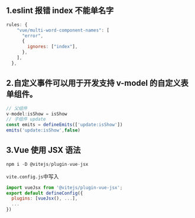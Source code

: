 ## 1.eslint 报错 index 不能单名字
```js
rules: {
    "vue/multi-word-component-names": [
      "error",
      {
        ignores: ["index"],
      },
    ],
  },
```

## 2.自定义事件可以用于开发支持 v-model 的自定义表单组件。
```js
// 父组件
v-model:isShow = isShow
// 子组件 update
const emits = defineEmits(['update:isShow'])
emits('update:isShow',false)
```

## 3.Vue 使用 JSX 语法
```js
npm i -D @vitejs/plugin-vue-jsx
```
`vite.config.js`中写入
```js
import vueJsx from '@vitejs/plugin-vue-jsx';
export default defineConfig({
  plugins: [vueJsx(), ...],
  ...
})
```